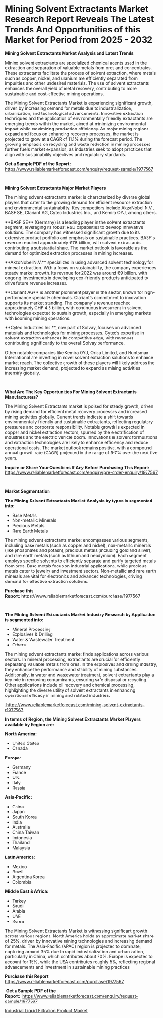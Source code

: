 <p><h1>Mining Solvent Extractants Market Research Report Reveals The Latest Trends And Opportunities of this Market for Period from 2025 - 2032</h1></p><p><strong>Mining Solvent Extractants Market Analysis and Latest Trends</strong></p>
<p><p>Mining solvent extractants are specialized chemical agents used in the extraction and separation of valuable metals from ores and concentrates. These extractants facilitate the process of solvent extraction, where metals such as copper, nickel, and uranium are efficiently separated from impurities and other undesired materials. The use of solvent extractants enhances the overall yield of metal recovery, contributing to more sustainable and cost-effective mining operations.</p><p>The Mining Solvent Extractants Market is experiencing significant growth, driven by increasing demand for metals due to industrialization, urbanization, and technological advancements. Innovative extraction techniques and the application of environmentally friendly extractants are emerging trends within the market, aimed at minimizing environmental impact while maximizing production efficiency. As major mining regions expand and focus on enhancing recovery processes, the market is projected to grow at a CAGR of 11.1% during the forecast period. The growing emphasis on recycling and waste reduction in mining processes further fuels market expansion, as industries seek to adopt practices that align with sustainability objectives and regulatory standards.</p></p>
<p><strong>Get a Sample PDF of the Report:&nbsp;</strong> <a href="https://www.reliablemarketforecast.com/enquiry/request-sample/1977567?utm_campaign=1903&utm_medium=2&utm_source=Github&utm_content=ia&utm_term=04022025&utm_id=mining-solvent-extractants">https://www.reliablemarketforecast.com/enquiry/request-sample/1977567</a></p>
<p>&nbsp;</p>
<p><strong>Mining Solvent Extractants Major Market Players</strong></p>
<p><p>The mining solvent extractants market is characterized by diverse global players that cater to the growing demand for efficient resource extraction and environmental sustainability. Key competitors include AkzoNobel N.V., BASF SE, Clariant AG, Cytec Industries Inc., and Kemira OYJ, among others.</p><p>**BASF SE** (Germany) is a leading player in the solvent extractants segment, leveraging its robust R&D capabilities to develop innovative solutions. The company has witnessed significant growth due to its extensive product portfolio and emphasis on sustainable practices. BASF's revenue reached approximately €78 billion, with solvent extractants contributing a substantial share. The market outlook is favorable as the demand for optimized extraction processes in mining increases.</p><p>**AkzoNobel N.V.** specializes in using advanced solvent technology for mineral extraction. With a focus on sustainability, the company experiences steady market growth. Its revenue for 2022 was around €9 billion, with ongoing investments in developing eco-friendly products anticipated to drive future revenue increases.</p><p>**Clariant AG** is another prominent player in the sector, known for high-performance specialty chemicals. Clariant’s commitment to innovation supports its market standing. The company's revenue reached approximately CHF 4.5 billion, with continuous investment in solvent technologies expected to sustain growth, especially in emerging markets with booming mining operations.</p><p>**Cytec Industries Inc.**, now part of Solvay, focuses on advanced materials and technologies for mining processes. Cytec’s expertise in solvent extraction enhances its competitive edge, with revenues contributing significantly to the overall Solvay performance.</p><p>Other notable companies like Kemira OYJ, Orica Limited, and Huntsman International are investing in novel solvent extraction solutions to enhance market reach. The collective growth of these players will likely address the increasing market demand, projected to expand as mining activities intensify globally.</p></p>
<p>&nbsp;</p>
<p><strong>What Are The Key Opportunities For Mining Solvent Extractants Manufacturers?</strong></p>
<p><p>The Mining Solvent Extractants market is poised for steady growth, driven by rising demand for efficient metal recovery processes and increased mining activities globally. Current trends indicate a shift towards environmentally friendly and sustainable extractants, reflecting regulatory pressures and corporate responsibility. Notable growth is expected in copper and nickel extraction sectors, spurred by the electrification of industries and the electric vehicle boom. Innovations in solvent formulations and extraction technologies are likely to enhance efficiency and reduce operational costs. The market outlook remains positive, with a compound annual growth rate (CAGR) projected in the range of 5-7% over the next five years.</p></p>
<p><strong>Inquire or Share Your Questions If Any Before Purchasing This Report:</strong> <a href="https://www.reliablemarketforecast.com/enquiry/pre-order-enquiry/1977567?utm_campaign=1903&utm_medium=2&utm_source=Github&utm_content=ia&utm_term=04022025&utm_id=mining-solvent-extractants">https://www.reliablemarketforecast.com/enquiry/pre-order-enquiry/1977567</a></p>
<p>&nbsp;</p>
<p><strong>Market Segmentation</strong></p>
<p><strong>The Mining Solvent Extractants Market Analysis by types is segmented into:</strong></p>
<p><ul><li>Base Metals</li><li>Non-metallic Minerals</li><li>Precious Metals</li><li>Rare Earth Metals</li></ul></p>
<p><p>The mining solvent extractants market encompasses various segments, including base metals (such as copper and nickel), non-metallic minerals (like phosphates and potash), precious metals (including gold and silver), and rare earth metals (such as lithium and neodymium). Each segment employs specific solvents to efficiently separate and purify targeted metals from ores. Base metals focus on industrial applications, while precious metals cater to jewelry and investment sectors. Non-metallic and rare earth minerals are vital for electronics and advanced technologies, driving demand for effective extraction solutions.</p></p>
<p><strong>Purchase this Report:&nbsp;</strong><a href="https://www.reliablemarketforecast.com/purchase/1977567?utm_campaign=1903&utm_medium=2&utm_source=Github&utm_content=ia&utm_term=04022025&utm_id=mining-solvent-extractants">https://www.reliablemarketforecast.com/purchase/1977567</a></p>
<p>&nbsp;</p>
<p><strong>The Mining Solvent Extractants Market Industry Research by Application is segmented into:</strong></p>
<p><ul><li>Mineral Processing</li><li>Explosives & Drilling</li><li>Water & Wastewater Treatment</li><li>Others</li></ul></p>
<p><p>The mining solvent extractants market finds applications across various sectors. In mineral processing, extractants are crucial for efficiently separating valuable metals from ores. In the explosives and drilling industry, they enhance the performance and stability of mining substances. Additionally, in water and wastewater treatment, solvent extractants play a key role in removing contaminants, ensuring safe disposal or recycling. Other applications include oil recovery and chemical processing, highlighting the diverse utility of solvent extractants in enhancing operational efficacy in mining and related industries.</p></p>
<p><a href="https://www.reliablemarketforecast.com/mining-solvent-extractants-r1977567?utm_campaign=1903&utm_medium=2&utm_source=Github&utm_content=ia&utm_term=04022025&utm_id=mining-solvent-extractants">&nbsp;https://www.reliablemarketforecast.com/mining-solvent-extractants-r1977567</a></p>
<p><strong>In terms of Region, the Mining Solvent Extractants Market Players available by Region are:</strong></p>
<p>
    <p> <strong> North America: </strong>
        <ul>
            <li>United States</li>
            <li>Canada</li>
        </ul>
        </p> 
    <p> <strong> Europe: </strong>
        <ul>
            <li>Germany</li>
            <li>France</li>
            <li>U.K.</li>
            <li>Italy</li>
            <li>Russia</li>
        </ul>
        </p> 
    <p> <strong> Asia-Pacific: </strong>
        <ul>
            <li>China</li>
            <li>Japan</li>
            <li>South Korea</li>
            <li>India</li>
            <li>Australia</li>
            <li>China Taiwan</li>
            <li>Indonesia</li>
            <li>Thailand</li>
            <li>Malaysia</li>
        </ul>
        </p> 
    <p> <strong> Latin America: </strong>
        <ul>
            <li>Mexico</li>
            <li>Brazil</li>
            <li>Argentina Korea</li>
            <li>Colombia</li>
        </ul>
        </p> 
    <p> <strong> Middle East & Africa: </strong>
        <ul>
            <li>Turkey</li>
            <li>Saudi</li>
            <li>Arabia</li>
            <li>UAE</li>
            <li>Korea</li>
        </ul>
    </p>
    </p>
<p><p>The Mining Solvent Extractants Market is witnessing significant growth across various regions. North America holds an approximate market share of 25%, driven by innovative mining technologies and increasing demand for metals. The Asia-Pacific (APAC) region is projected to dominate, capturing around 35% due to rapid industrialization and urbanization, particularly in China, which contributes about 20%. Europe is expected to account for 15%, while the USA contributes roughly 5%, reflecting regional advancements and investment in sustainable mining practices.</p></p>
<p><strong>Purchase this Report: </strong><a href="https://www.reliablemarketforecast.com/purchase/1977567?utm_campaign=1903&utm_medium=2&utm_source=Github&utm_content=ia&utm_term=04022025&utm_id=mining-solvent-extractants">https://www.reliablemarketforecast.com/purchase/1977567</a></p>
<p>&nbsp;<strong>Get a Sample PDF of the Report:&nbsp;&nbsp;</strong><a href="https://www.reliablemarketforecast.com/enquiry/request-sample/1977567?utm_campaign=1903&utm_medium=2&utm_source=Github&utm_content=ia&utm_term=04022025&utm_id=mining-solvent-extractants">https://www.reliablemarketforecast.com/enquiry/request-sample/1977567</a></p>
<p><strong></strong></p>
<p><p><a href="https://github.com/ashepherd82/Market-Research-Report-List-7/blob/main/industrial-liquid-filtration-product-market.md?utm_campaign=1903&utm_medium=2&utm_source=Github&utm_content=ia&utm_term=04022025&utm_id=mining-solvent-extractants">Industrial Liquid Filtration Product Market</a></p></p>